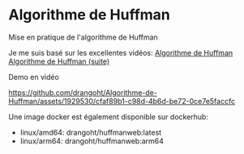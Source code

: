 # Algorithme de Huffman
 Mise en pratique de l'algorithme de Huffman

Je me suis basé sur les excellentes vidéos:
[Algorithme de Huffman](https://www.youtube.com/watch?v=915H9d5U7_E&ab_channel=%C3%80lad%C3%A9couvertedesgraphes)
[Algorithme de Huffman (suite)](https://www.youtube.com/watch?v=7w5gDAlUmXY&ab_channel=%C3%80lad%C3%A9couvertedesgraphes)

Demo en vidéo 

https://github.com/drangoht/Algorithme-de-Huffman/assets/1929530/cfaf89b1-c98d-4b6d-be72-0ce7e5faccfc

Une image docker est également disponible sur dockerhub: 
- linux/amd64: drangoht/huffmanweb:latest
- linux/arm64: drangoht/huffmanweb:arm64
